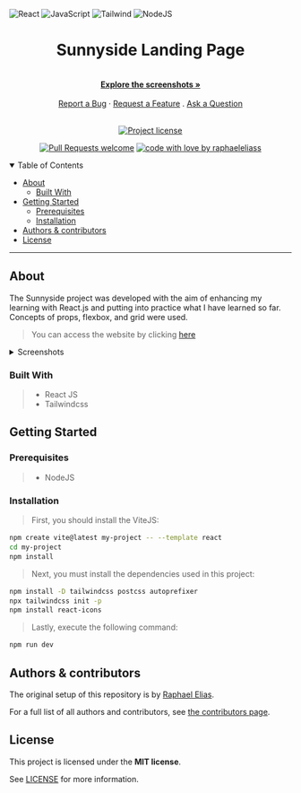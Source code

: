 ![React](https://img.shields.io/badge/React-20232A?style=for-the-badge&logo=react&logoColor=61DAFB)
![JavaScript](https://img.shields.io/badge/JavaScript-F7DF1E?style=for-the-badge&logo=javascript&logoColor=black)
![Tailwind](https://img.shields.io/badge/tailwindcss-%2338B2AC.svg?style=for-the-badge&logo=tailwind-css&logoColor=white)
![NodeJS](https://img.shields.io/badge/node.js-6DA55F?style=for-the-badge&logo=node.js&logoColor=white)

<div align="center">

# Sunnyside Landing Page

  <br />
  <a href="#about"><strong>Explore the screenshots »</strong></a>
  <br />
  <br />
  <a href="https://github.com/raphaeleliass/Sunnyside-React/issues/new?assignees=&labels=bug&template=01_BUG_REPORT.md&title=bug%3A+">Report a Bug</a>
  ·
  <a href="https://github.com/raphaeleliass/Sunnyside-React/issues/new?assignees=&labels=enhancement&template=02_FEATURE_REQUEST.md&title=feat%3A+">Request a Feature</a>
  .
  <a href="https://github.com/raphaeleliass/Sunnyside-React/issues/new?assignees=&labels=question&template=04_SUPPORT_QUESTION.md&title=support%3A+">Ask a Question</a>
</div>

<div align="center">
<br />

[![Project license](https://img.shields.io/github/license/raphaeleliass/Sunnyside-React.svg?style=flat-square)](LICENSE)

[![Pull Requests welcome](https://img.shields.io/badge/PRs-welcome-ff69b4.svg?style=flat-square)](https://github.com/raphaeleliass/Sunnyside-React/issues?q=is%3Aissue+is%3Aopen+label%3A%22help+wanted%22)
[![code with love by raphaeleliass](https://img.shields.io/badge/%3C%2F%3E%20with%20%E2%99%A5%20by-raphaeleliass-ff1414.svg?style=flat-square)](https://github.com/raphaeleliass)

</div>

<details open="open">
<summary>Table of Contents</summary>

- [About](#about)
  - [Built With](#built-with)
- [Getting Started](#getting-started)
  - [Prerequisites](#prerequisites)
  - [Installation](#installation)
- [Authors & contributors](#authors--contributors)
- [License](#license)

</details>

---

## About

The Sunnyside project was developed with the aim of enhancing my learning with React.js and putting into practice what I have learned so far. Concepts of props, flexbox, and grid were used.

> You can access the website by clicking [here](https://raphaelelias-sunnyside.vercel.app)

<details>
<summary>Screenshots</summary>

<br>

<div align='center'>

### Desktop

  <img src="docs/screenshots/desktop-preview.png" title="Home Page" width="100%">
  
  ### Mobile
  <img src="docs/screenshots/mobile-preview.png" title="Home Page" width="50%">
</div>

</details>

### Built With

> - React JS
>   <br/>
> - Tailwindcss

## Getting Started

### Prerequisites

> - NodeJS

### Installation

> First, you should install the ViteJS:

```bash
npm create vite@latest my-project -- --template react
cd my-project
npm install
```
> Next, you must install the dependencies used in this project:

```bash
npm install -D tailwindcss postcss autoprefixer
npx tailwindcss init -p
npm install react-icons
```

> Lastly, execute the following command:

```bash
npm run dev
```

## Authors & contributors

The original setup of this repository is by [Raphael Elias](https://github.com/raphaeleliass).

For a full list of all authors and contributors, see [the contributors page](https://github.com/raphaeleliass/Sunnyside-React/contributors).

## License

This project is licensed under the **MIT license**.

See [LICENSE](LICENSE) for more information.
